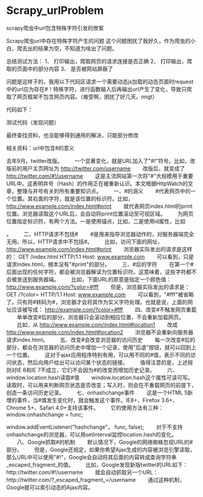 # Scrapy_urlProblem
scrapy爬虫中url包含特殊字符引发的惨案

Scrapy爬虫url中存在特殊字符产生的问题
这个问题困扰了我好久，作为爬虫的小白，爬去出的结果为空，不知道为啥出了问题。

总结测试方法：
1、	打印输出，爬取网页的请求连接是否正确
2、	打印输出，爬取的页面中的部分内容
3、	是否被网站屏蔽了


问题是这样子的，我用以下代码区请求一个需要动态js加载的动态页面时request中的url应为存在#！特殊字符，进行函数输入后再输出url产生了变化，导致只爬取了网页框架不包含网页内容。（难受啊，困扰了好几天。nngt）

代码如下：
 
测试代码（发现问题）
 

最终查找资料，也没能够得到通用的解决，只能部分修改


相关资料：url中包含#的意义

去年9月，twitter改版。
　　一个显著变化，就是URL加入了"#!"符号。比如，改版前的用户主页网址为
http://twitter.com/username
　　改版后，就变成了
http://twitter.com/#!/username
　　这是主流网站第一次将"#"大规模用于重要URL中。这表明井号（Hash）的作用正在被重新认识。本文根据HttpWatch的文章，整理与井号有关的所有重要知识点。
　　一、#的涵义
　　#代表网页中的一个位置。其右面的字符，就是该位置的标识符。比如，
http://www.example.com/index.html#print
　　就代表网页index.html的print位置。浏览器读取这个URL后，会自动将print位置滚动至可视区域。
　　为网页位置指定标识符，有两个方法。一是使用锚点，比如<a name="print"></a>，二是使用id属性，比如<div id="print">。
　　二、HTTP请求不包括#
　　#是用来指导浏览器动作的，对服务器端完全无用。所以，HTTP请求中不包括#。
　　比如，访问下面的网址，
http://www.example.com/index.html#print
　　浏览器实际发出的请求是这样的：
GET /index.html HTTP/1.1
Host: www.example.com
　　可以看到，只是请求index.html，根本没有"#print"的部分。
　　三、#后的字符
　　在第一个#后面出现的任何字符，都会被浏览器解读为位置标识符。这意味着，这些字符都不会被发送到服务器端。
　　比如，下面URL的原意是指定一个颜色值：
http://www.example.com/?color=#fff
　　但是，浏览器实际发出的请求是：
GET /?color= HTTP/1.1
Host: www.example.com
　　可以看到，"#fff"被省略了。只有将#转码为#，浏览器才会将其作为实义字符处理。也就是说，上面的网址应该被写成：
http://example.com/?color=#fff
　　四、改变#不触发网页重载
　　单单改变#后的部分，浏览器只会滚动到相应位置，不会重新加载网页。
　　比如，从
http://www.example.com/index.html#location1
　　改成
http://www.example.com/index.html#location2
　　浏览器不会重新向服务器请求index.html。
　　五、改变#会改变浏览器的访问历史
　　每一次改变#后的部分，都会在浏览器的访问历史中增加一个记录，使用"后退"按钮，就可以回到上一个位置。
　　这对于ajax应用程序特别有用，可以用不同的#值，表示不同的访问状态，然后向用户给出可以访问某个状态的链接。
　　值得注意的是，上述规则对IE 6和IE 7不成立，它们不会因为#的改变而增加历史记录。
　　六、window.location.hash读取#值
　　window.location.hash这个属性可读可写。读取时，可以用来判断网页状态是否改变；写入时，则会在不重载网页的前提下，创造一条访问历史记录。
　　七、onhashchange事件
　　这是一个HTML 5新增的事件，当#值发生变化时，就会触发这个事件。IE8+、Firefox 3.6+、Chrome 5+、Safari 4.0+支持该事件。
　　它的使用方法有三种：
window.onhashchange = func;
<body onhashchange="func();">
window.addEventListener("hashchange"， func, false);
　　对于不支持onhashchange的浏览器，可以用setInterval监控location.hash的变化。
　　八、Google抓取#的机制
　　默认情况下，Google的网络蜘蛛忽视URL的#部分。
　　但是，Google还规定，如果你希望Ajax生成的内容被浏览引擎读取，那么URL中可以使用"#!"，Google会自动将其后面的内容转成查询字符串_escaped_fragment_的值。
　　比如，Google发现新版twitter的URL如下：
http://twitter.com/#!/username
　　就会自动抓取另一个URL：
http://twitter.com/?_escaped_fragment_=/username
　　通过这种机制，Google就可以索引动态的Ajax内容。

